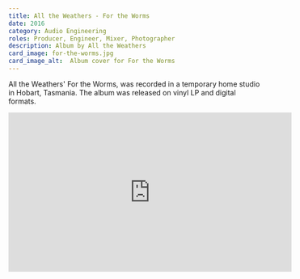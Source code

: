 ```yaml
---
title: All the Weathers - For the Worms
date: 2016
category: Audio Engineering
roles: Producer, Engineer, Mixer, Photographer
description: Album by All the Weathers
card_image: for-the-worms.jpg
card_image_alt:  Album cover for For the Worms
---
```


All the Weathers' For the Worms, was recorded in a temporary home studio in Hobart, Tasmania. The album was released on vinyl LP and digital formats.

<iframe width="560" height="315" src="https://www.youtube.com/embed/3Zbs5AUzeSA?si=5uhUoxfPXjqgGO-S" title="YouTube video player" frameborder="0" allow="accelerometer; autoplay; clipboard-write; encrypted-media; gyroscope; picture-in-picture; web-share" referrerpolicy="strict-origin-when-cross-origin" allowfullscreen></iframe>

